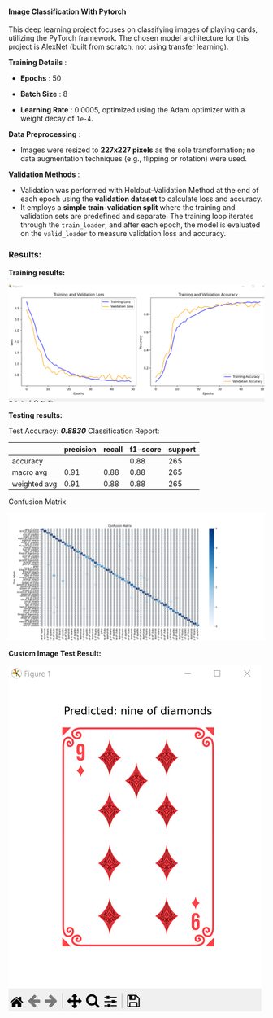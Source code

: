 #### Image Classification With Pytorch

This deep learning project focuses on classifying images of playing cards, utilizing the PyTorch framework. The chosen model architecture for this project is AlexNet (built from scratch, not using transfer learning).

**Training Details** :

* **Epochs** : 50
* **Batch Size** : 8

* **Learning Rate** : 0.0005, optimized using the Adam optimizer with a weight decay of `1e-4`.

**Data Preprocessing** :

* Images were resized to **227x227 pixels** as the sole transformation; no data augmentation techniques (e.g., flipping or rotation) were used.

**Validation Methods** :

* Validation was performed with Holdout-Validation Method at the end of each epoch using the **validation dataset** to calculate loss and accuracy.
* It employs a **simple train-validation split** where the training and validation sets are predefined and separate. The training loop iterates through the `train_loader`, and after each epoch, the model is evaluated on the `valid_loader` to measure validation loss and accuracy.

### Results:

**Training results:**

![Graphs](Assets/graphs.png)

**Testing results:**

Test Accuracy: ***0.8830***
Classification Report:

|              | precision | recall | f1-score | support |
| ------------ | --------- | ------ | -------- | ------- |
| accuracy     |           |        | 0.88     | 265     |
| macro avg    | 0.91      | 0.88   | 0.88     | 265     |
| weighted avg | 0.91      | 0.88   | 0.88     | 265     |

Confusion Matrix 

![cf](Assets/cf.png)


**Custom Image Test Result:**

![custom](Assets/custom_playing_card_image_classification.png)
